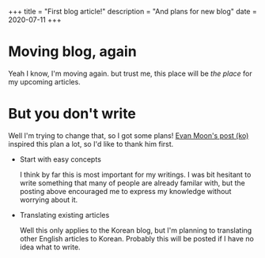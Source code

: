 +++
title = "First blog article!"
description = "And plans for new blog"
date = 2020-07-11
+++

# Moving blog, again
Yeah I know, I'm moving again. but trust me, this place will be *the place* for my upcoming articles.

# But you don't write
Well I'm trying to change that, so I got some plans! [Evan Moon's post (ko)](https://evan-moon.github.io/2019/09/28/how-do-i-write-postings/) inspired this plan a lot, so I'd like to thank him first.

- Start with easy concepts

  I think by far this is most important for my writings. I was bit hesitant to write something that many of people are already familar with, but the posting above encouraged me to express my knowledge without worrying about it.

- Translating existing articles

  Well this only applies to the Korean blog, but I'm planning to translating other English articles to Korean. Probably this will be posted if I have no idea what to write.